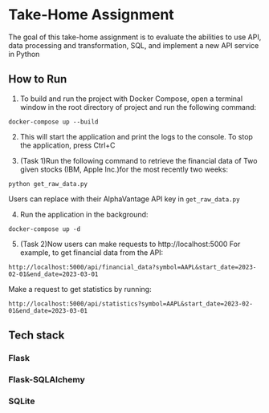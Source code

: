 # Take-Home Assignment

The goal of this take-home assignment is to evaluate the abilities to use API, data processing and transformation, SQL, and implement a new API service in Python


## How to Run
1. To build and run the project with Docker Compose, open a terminal window in the root directory of project and run the following command:
```
docker-compose up --build
```
2. This will start the application and print the logs to the console. To stop the application, press Ctrl+C

3. (Task 1)Run the following command to retrieve the financial data of Two given stocks (IBM, Apple Inc.)for the most recently two weeks:
```
python get_raw_data.py
```
   Users can replace with their AlphaVantage API key in `get_raw_data.py`
   
4.  Run the application in the background:
```
docker-compose up -d
```
5. (Task 2)Now users can make requests to http://localhost:5000
   For example, to get financial data from the API:
```
http://localhost:5000/api/financial_data?symbol=AAPL&start_date=2023-02-01&end_date=2023-03-01
```
   
   Make a request to get statistics by running:
```
http://localhost:5000/api/statistics?symbol=AAPL&start_date=2023-02-01&end_date=2023-03-01
```


## Tech stack
### Flask
### Flask-SQLAlchemy
### SQLite